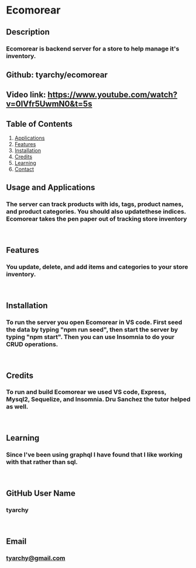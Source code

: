 # Ecomorear

## Description
### Ecomorear is backend server for a store to help manage it's inventory.

## Github: tyarchy/ecomorear
## Video link: https://www.youtube.com/watch?v=0IVfr5UwmN0&t=5s

  
## Table of Contents
1. [Applications](#Features)
2. [Features](#Features)
3. [Installation](#installation)
4. [Credits](#credits)
5. [Learning](#learning)
6. [Contact](#email)



## Usage and Applications
### The server can track products with ids, tags, product names, and product categories.  You should also updatethese indices.  Ecomorear takes the pen paper out of tracking store inventory

<p>&nbsp;</p>  

## Features
### You update, delete, and add items and categories to your store inventory.  

<p>&nbsp;</p>

## Installation
### To run the server you open Ecomorear in VS code.  First seed the data by typing "npm run seed", then start the server by typing "npm start".  Then you can use Insomnia to do your CRUD operations.

<p>&nbsp;</p>
  
## Credits
### To run and build Ecomorear we used VS code, Express, Mysql2,  Sequelize, and Insomnia.  Dru Sanchez the tutor helped as well.

<p>&nbsp;</p>
  
## Learning
### Since I've been using graphql I have found that I like working with that rather than sql.

<p>&nbsp;</p>
  
## GitHub User Name
### tyarchy

<p>&nbsp;</p>
  
## Email
### tyarchy@gmail.com

  
